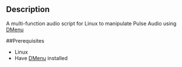 ## Description
A multi-function audio script for Linux to manipulate Pulse Audio using [DMenu](https://wiki.archlinux.org/index.php/Dmenu)

##Prerequisites
* Linux
* Have [DMenu](https://wiki.archlinux.org/index.php/Dmenu) installed
